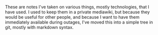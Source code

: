 These are notes I've taken on various things, mostly technologies, that I have used. I used to keep them in a private mediawiki, but because they would be useful for other people, and because I want to have them immediately available during outages, I've moved this into a simple tree in git, mostly with markdown syntax.
